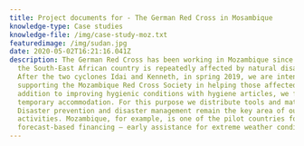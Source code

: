 ```yaml
---
title: Project documents for - The German Red Cross in Mosambique
knowledge-type: Case studies
knowledge-file: /img/case-study-moz.txt
featuredimage: /img/sudan.jpg
date: 2020-05-02T16:21:16.041Z
description: The German Red Cross has been working in Mozambique since 2000, as
  the South-East African country is repeatedly affected by natural disasters.
  After the two cyclones Idai and Kenneth, in spring 2019, we are intensively
  supporting the Mozambique Red Cross Society in helping those affected. In
  addition to improving hygienic conditions with hygiene articles, we focus on
  temporary accommodation. For this purpose we distribute tools and material.
  Disaster prevention and disaster management remain the key area of our
  activities. Mozambique, for example, is one of the pilot countries for
  forecast-based financing – early assistance for extreme weather conditions.
---
```

